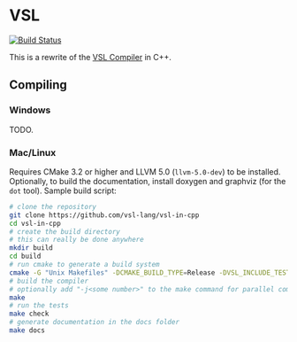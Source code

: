 # VSL
[![Build Status](https://travis-ci.org/vsl-lang/vsl-in-cpp.svg?branch=master)](https://travis-ci.org/vsl-lang/vsl-in-cpp)

This is a rewrite of the [VSL Compiler](https://github.com/vsl-lang/VSL) in C++.

## Compiling

### Windows
TODO.

### Mac/Linux
Requires CMake 3.2 or higher and LLVM 5.0 (`llvm-5.0-dev`) to be installed.
Optionally, to build the documentation, install doxygen and graphviz (for the `dot` tool).
Sample build script:
```sh
# clone the repository
git clone https://github.com/vsl-lang/vsl-in-cpp
cd vsl-in-cpp
# create the build directory
# this can really be done anywhere
mkdir build
cd build
# run cmake to generate a build system
cmake -G "Unix Makefiles" -DCMAKE_BUILD_TYPE=Release -DVSL_INCLUDE_TESTS=On ..
# build the compiler
# optionally add "-j<some number>" to the make command for parallel compilation
make
# run the tests
make check
# generate documentation in the docs folder
make docs
```
